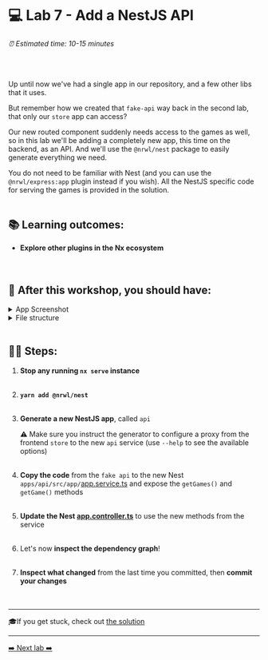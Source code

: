# 💻 Lab 7 - Add a NestJS API

###### ⏰ Estimated time: 10-15 minutes
<br />

Up until now we've had a single app in our repository, and a few other libs that it uses.

But remember how we created that `fake-api` way back in the second lab, that only our `store` app can access?

Our new routed component suddenly needs access to the games as well, so in this lab we'll be adding a completely new app, this time on the backend, as an API. And we'll use the `@nrwl/nest` package to easily generate everything we need.

You do not need to be familiar with Nest (and you can use the `@nrwl/express:app` plugin instead if you wish). All the NestJS specific code for serving the games is provided in the solution.
<br /><br />

## 📚 Learning outcomes:

- **Explore other plugins in the Nx ecosystem**
<br /><br /><br />

## 📲 After this workshop, you should have:

<details>
  <summary>App Screenshot</summary>
  No change in how the app looks!
</details>

<details>
  <summary>File structure</summary>
  <img src="../assets/lab7_directory-structure.png" height="700" alt="lab7 file structure">
</details>
<br />

## 🏋️‍♀️ Steps:

1. **Stop any running `nx serve` instance**
   <br /><br />
2. **`yarn add @nrwl/nest`**
   <br /><br />
3. **Generate a new NestJS app**, called `api`

   ⚠️ Make sure you instruct the generator to configure a proxy from the frontend `store` to the new `api` service (use `--help` to see the available options)
   <br /><br />

4. **Copy the code** from the `fake api` to the new Nest `apps/api/src/app/`[app.service.ts](../../examples/lab7/apps/api/src/app/app.service.ts) and expose the `getGames()` and `getGame()` methods
   <br /><br />
5. **Update the Nest [app.controller.ts](../../examples/lab7/apps/api/src/app/app.controller.ts)** to use the new methods from the service
   <br /><br />
6. Let's now **inspect the dependency graph**!
   <br /><br />
7. **Inspect what changed** from the last time you committed, then **commit your changes**\
   <br /><br />

---

🎓If you get stuck, check out [the solution](SOLUTION.md)

---

[➡️ Next lab ➡️](../lab8/LAB.md)
